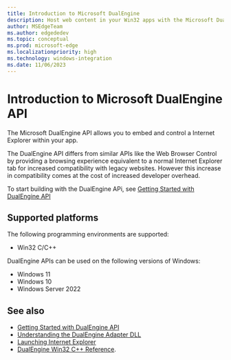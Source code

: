 ```yaml
---
title: Introduction to Microsoft DualEngine
description: Host web content in your Win32 apps with the Microsoft DualEngine interface.
author: MSEdgeTeam
ms.author: edgededev
ms.topic: conceptual
ms.prod: microsoft-edge
ms.localizationpriority: high
ms.technology: windows-integration
ms.date: 11/06/2023
---
```

# Introduction to Microsoft DualEngine API

The Microsoft DualEngine API allows you to embed and control a Internet Explorer within your app.

The DualEngine API differs from similar APIs like the Web Browser Control by providing a browsing experience
equivalent to a normal Internet Explorer tab for increased compatibility with legacy websites. However this
increase in compatibility comes at the cost of increased developer overhead.

To start building with the DualEngine APi, see [Getting Started with DualEngine API](get-started.md)

<!-- ====================================================================== -->
## Supported platforms

The following programming environments are supported:

*  Win32 C/C++

DualEngine APIs can be used on the following versions of Windows:

*  Windows 11
*  Windows 10
*  Windows Server 2022


<!-- ====================================================================== -->
## See also

* [Getting Started with DualEngine API](get-started.md)
* [Understanding the DualEngine Adapter DLL](concepts/adapter-dll.md)
* [Launching Internet Explorer](concepts/launching-internet-explore.md)
* [DualEngine Win32 C++ Reference](reference/index.md).